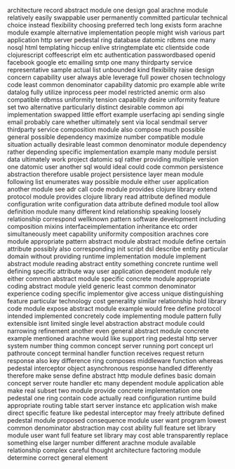 architecture record abstract module one design goal arachne module relatively easily swappable user permanently committed particular technical choice instead flexibility choosing preferred tech long exists form arachne module example alternative implementation people might wish various part application http server pedestal ring database datomic rdbms one many nosql html templating hiccup enlive stringtemplate etc clientside code clojurescript coffeescript elm etc authentication passwordbased openid facebook google etc emailing smtp one many thirdparty service representative sample actual list unbounded kind flexibility raise design concern capability user always able leverage full power chosen technology code least common denominator capability datomic pro example able write datalog fully utilize inprocess peer model restricted anemic orm also compatible rdbmss uniformity tension capability desire uniformity feature set two alternative particularly distinct desirable common api implementation swapped little effort example userfacing api sending single email probably care whether ultimately sent via local sendmail server thirdparty service composition module also compose much possible general possible dependency maximize number compatible module situation actually desirable least common denominator module dependency rather depending specific implementation example many module persist data ultimately work project datomic sql rather providing multiple version one datomic user another sql would ideal could code common persistence abstraction therefore usable project persistence layer mean module following list enumerates way possible module either user application another module see adr call code module provides clojure library extend protocol module provides clojure library read attribute defined module configuration write configuration data attribute defined module tool allow definition module many different kind relationship speaking loosely relationship correspond wellknown pattern software development including composition mixins interfaceimplementation inheritance etc order simultaneously meet capability uniformity composition arachnes core module appropriate pattern abstract module abstract module define certain attribute possibly also corresponding init script dsl describe entity particular domain without providing runtime implementation module implement abstract module reading abstract entity something concrete runtime well defining specific attribute way user application dependent module rely either common abstract module specific concrete module appropriate coding abstract module yield generic least common denominator experience coding specific implementor give access unique distinguishing feature particular technology cost generality similar relationship hold library code module expose abstract module example would free define protocol intended implemented concretely code implementing module pattern fully extensible isnt limited single level abstraction abstract module could narrowing refinement another even general abstract module concrete example mentioned arachne would like support ring pedestal http server system number thing common concept server running port concept url pathroute concept terminal handler function receives request return response also key difference ring composes middleware function whereas pedestal interceptor object asynchronous response handled differently therefore make sense define abstract http module defines basic domain concept server route handler etc many dependent module application able make real subset two module provide concrete implementation one pedestal one ring contain code actually read configuration runtime build appropriate routing table start server instance etc application wish make direct specific feature like pedestal interceptor may freely attribute defined pedestal module proposed consequence module user want program lowest common denominator abstraction may cost ability full feature set library module user want full feature set library may cost able transparently replace something else larger number different arachne module available relationship complex careful thought architecture factoring module determine correct general element